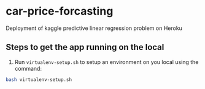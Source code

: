 # car-price-forcasting
Deployment of kaggle predictive linear regression problem on Heroku

## Steps to get the app running on the local
1. Run `virtualenv-setup.sh` to setup an environment on you local using the command:
```bash
bash virtualenv-setup.sh
```

<!-- http://localhost:5000/predict?year=2014&present_price=5.59&kms_driven=27000&fuel_type=petrol&seller_type=dealer&transmission=mannual&owner=0 -->
